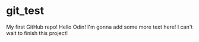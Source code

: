 # git_test
My first GitHub repo!
Hello Odin!
I'm gonna add some more text here!
I can't wait to finish this project!